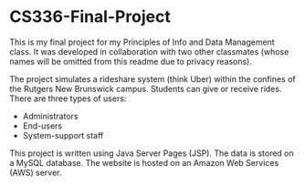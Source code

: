 # CS336-Final-Project
This is my final project for my Principles of Info and Data Management class. It was developed in collaboration with two other classmates (whose names will be omitted from this readme due to privacy reasons).

The project simulates a rideshare system (think Uber) within the confines of the Rutgers New Brunswick campus. Students can give or receive rides. There are three types of users:

* Administrators
* End-users
* System-support staff

This project is written using Java Server Pages (JSP). The data is stored on a MySQL database. The website is hosted on an Amazon Web Services (AWS) server.
